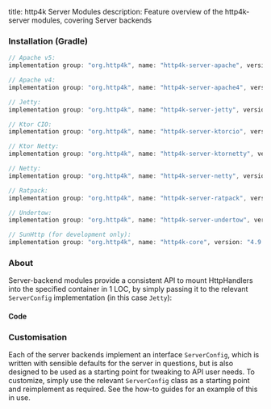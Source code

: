title: http4k Server Modules
description: Feature overview of the http4k-server modules, covering Server backends

### Installation (Gradle)

```groovy
// Apache v5: 
implementation group: "org.http4k", name: "http4k-server-apache", version: "4.9.9.0"

// Apache v4: 
implementation group: "org.http4k", name: "http4k-server-apache4", version: "4.9.9.0"

// Jetty: 
implementation group: "org.http4k", name: "http4k-server-jetty", version: "4.9.9.0"

// Ktor CIO: 
implementation group: "org.http4k", name: "http4k-server-ktorcio", version: "4.9.9.0"

// Ktor Netty: 
implementation group: "org.http4k", name: "http4k-server-ktornetty", version: "4.9.9.0"

// Netty: 
implementation group: "org.http4k", name: "http4k-server-netty", version: "4.9.9.0"

// Ratpack: 
implementation group: "org.http4k", name: "http4k-server-ratpack", version: "4.9.9.0"

// Undertow: 
implementation group: "org.http4k", name: "http4k-server-undertow", version: "4.9.9.0"

// SunHttp (for development only): 
implementation group: "org.http4k", name: "http4k-core", version: "4.9.9.0"
```

### About
Server-backend modules provide a consistent API to mount HttpHandlers into the specified container in 1 LOC, by 
simply passing it to the relevant `ServerConfig` implementation (in this case `Jetty`):

#### Code [<img class="octocat"/>](https://github.com/http4k/http4k/blob/master/src/docs/guide/reference/servers/example_http.kt)

<script src="https://gist-it.appspot.com/https://github.com/http4k/http4k/blob/master/src/docs/guide/reference/servers/example_http.kt"></script>

### Customisation
Each of the server backends implement an interface `ServerConfig`, which is written with sensible defaults for the server in questions, 
but is also designed to be used as a starting point for tweaking to API user needs. To customize, simply use the relevant `ServerConfig` 
class as a starting point and reimplement as required. See the how-to guides for an example of this in use.

